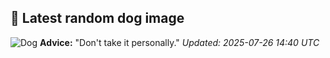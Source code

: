## 🐶 Latest random dog image
![Dog](https://images.dog.ceo/breeds/terrier-tibetan/n02097474_529.jpg)
**Advice:** "Don't take it personally."
*Updated: 2025-07-26 14:40 UTC*

